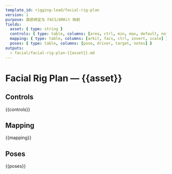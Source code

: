 ```yaml
---
template_id: rigging-lead/facial-rig-plan
version: 1
purpose: 面部绑定与 FACS/ARKit 映射
fields:
  asset: { type: string }
  controls: { type: table, columns: [area, ctrl, min, max, default, notes] }
  mapping: { type: table, columns: [arkit, facs, ctrl, invert, scale] }
  poses: { type: table, columns: [pose, driver, target, notes] }
outputs:
  - facial/facial-rig-plan-{{asset}}.md
---
```


# Facial Rig Plan — {{asset}}

## Controls

{{controls}}

## Mapping

{{mapping}}

## Poses

{{poses}}
